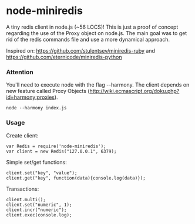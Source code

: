 node-miniredis
==============

A tiny redis client in node.js (~56 LOCS)!
This is just a proof of concept regarding the use of the Proxy object on node.js.
The main goal was to get rid of the redis commands file and use a more dynamical
approach.

Inspired on:
    https://github.com/stulentsev/miniredis-ruby
and
    https://github.com/eternicode/miniredis-python

### Attention

You'll need to execute node with the flag --harmony. The client depends on new
feature called Proxy Objects (http://wiki.ecmascript.org/doku.php?id=harmony:proxies).

    node --harmony index.js

### Usage

Create client:

    var Redis = require('node-miniredis');
    var client = new Redis("127.0.0.1", 6379);

Simple set/get functions:

    client.set("key", "value");
    client.get("key", function(data){console.log(data)});

Transactions:

    client.multi();
    client.set("numeric", 1);
    client.incr("numeric");
    client.exec(console.log);
